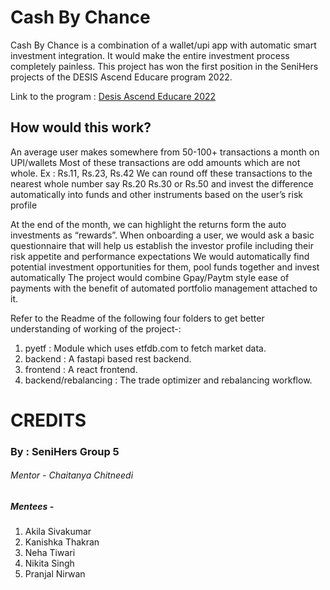 # Cash By Chance

Cash By Chance is a combination of a wallet/upi app with automatic smart investment integration. It would make the entire investment process completely painless. 
This project has won the first position in the SeniHers projects of the DESIS Ascend Educare program 2022.

Link to the program : [Desis Ascend Educare 2022](https://www.deshawindia.com/desis-ascend-educare/about.pdf)

## How would this work?

An average user makes somewhere from 50-100+ transactions a month on UPI/wallets
Most of these transactions are odd amounts which are not whole. Ex : Rs.11, Rs.23, Rs.42
We can round off these transactions to the nearest whole number say Rs.20 Rs.30 or Rs.50 and invest the difference automatically into funds and other instruments based on the user’s risk profile

At the end of the month, we can highlight the returns form the auto investments as “rewards”.
When onboarding a user, we would ask a basic questionnaire that will help us establish the investor profile including their risk appetite and performance expectations
We would automatically find potential investment opportunities for them, pool funds together and invest automatically
The project would combine Gpay/Paytm style ease of payments with the benefit of automated portfolio management attached to it.

Refer to the Readme of the following four folders to get better understanding of working of the project-:
1. pyetf  :  Module which uses etfdb.com to fetch market data.
2. backend : A fastapi based rest backend.
3. frontend : A react frontend.
4. backend/rebalancing : The trade optimizer and rebalancing workflow.

# CREDITS

### By : SeniHers Group 5 
###### Mentor   -   Chaitanya Chitneedi
##### Mentees - 
 1. Akila Sivakumar
 2. Kanishka Thakran
 3. Neha Tiwari
 4. Nikita Singh
 5. Pranjal Nirwan
